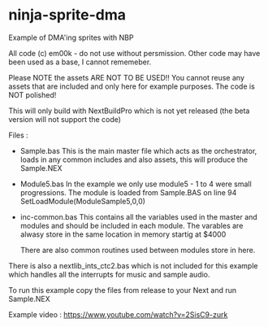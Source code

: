 # ninja-sprite-dma
 Example of DMA'ing sprites with NBP

All code (c) em00k - do not use without persmission. Other code may have been used as a base, I cannot rememeber.

Please NOTE the assets ARE NOT TO BE USED!! You cannot reuse any assets 
that are included and only here for example purposes. The code is NOT polished!

This will only build with NextBuildPro which is not yet released (the beta version will not support the code)

Files :

- Sample.bas
    This is the main master file which acts as the orchestrator, loads in 
    any common includes and also assets, this will produce the Sample.NEX

- Module5.bas
    In the example we only use module5 - 1 to 4 were small progressions. The module is loaded from Sample.BAS on line 94 SetLoadModule(ModuleSample5,0,0)

- inc-common.bas
    This contains all the variables used in the master and modules and should be included in each module. The varables are alwasy store in the same location in memory startig at $4000

    There are also common routines used between modules store in here. 

There is also a nextlib_ints_ctc2.bas which is not included for this example which handles all the interrupts for music and sample audio. 

To run this example copy the files from release to your Next and run Sample.NEX

Example video : https://www.youtube.com/watch?v=2SisC9-zurk

